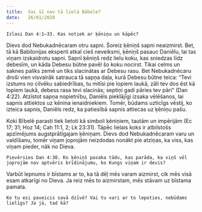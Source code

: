 ```yaml
---
title:  Vai šī nav tā lielā Bābele?
date:   26/01/2020
---
```


`Izlasi Dan 4:1–33. Kas notiek ar ķēniņu un kāpēc?`

Dievs dod Nebukadnēcaram otru sapni. Šoreiz ķēniņš sapni neaizmirst. Bet, tā kā Babilonijas eksperti atkal cieš neveiksmi, ķēniņš pasauc Daniēlu, lai tas viņam izskaidrotu sapni. Sapnī ķēniņš redz lielu koku, kas sniedzas līdz debesīm, un kāda Debesu būtne pavēl šo koku nocirst. Tikai celms un saknes paliks zemē un tiks slacinātas ar Debesu rasu. Bet Nebukadnēcaru droši vien visvairāk satrauca tā sapņa daļa, kurā Debesu būtne teica: “Tevi izstums no cilvēku sabiedrības, tu mitīsi pie lopiem laukā, zāli tev dos ēst kā lopiem laukā, debess rasa tevi slacinās; septiņi gadi pāries tev pāri” (Dan 4:22). Atzīstot sapņa nopietnību, Daniēls pieklājīgi izsaka vēlēšanos, lai sapnis attiektos uz kēnina ienaidniekiem. Tomēr, būdams uzticīgs vēstij, ko izteica sapnis, Daniēls redz, ka patiesībā sapnis attiecas uz ķēniņu pašu.

Koki Bībelē parasti tiek lietoti kā simboli ķēniņiem, tautām un impērijām (Ec 17; 31; Hoz 14; Cah 11:1, 2; Lk 23:31). Tāpēc lielais koks ir atbilstošs apzīmējums augstprātīgajam ķēniņam. Dievs dod Nebukadnēcaram varu un valdīšanu, tomēr viņam joprojām neizdodas nonākt pie atziņas, ka viss, kas viņam pieder, nāk no Dieva.

`Pievērsies Dan 4:30. Ko ķēniņš pasaka tādu, kas parāda, ka viņš vēl joprojām nav aptvēris brīdinājumu, ko Kungs viņam ir devis?`

Varbūt lepnums ir bīstams ar to, ka tā dēļ mēs varam aizmirst, cik mēs visā esam atkarīgi no Dieva. Ja reiz mēs to aizmirstam, mēs stāvam uz bīstama pamata.

`Ko tu esi paveicis savā dzīvē? Vai tu vari ar to lepoties, nebūdams lielīgs? Ja jā, tad kā?`